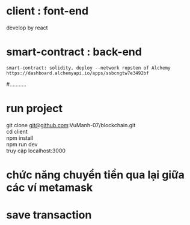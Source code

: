 
# client : font-end 
   develop by react 
# smart-contract : back-end 
    smart-contract: solidity, deploy --network ropsten of Alchemy https://dashboard.alchemyapi.io/apps/ssbcngtw7e3492bf
#...........
# run project
 git clone git@github.com:VuManh-07/blockchain.git <br/>
 cd client <br/>
 npm install <br/>
 npm run dev <br/>
 truy cập localhost:3000 <br/>

# chức năng chuyển tiền qua lại giữa các ví metamask 
# save transaction


